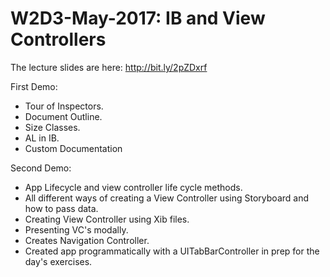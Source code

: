 # W2D3-May-2017: IB and View Controllers

The lecture slides are here: 
http://bit.ly/2pZDxrf

First Demo:

* Tour of Inspectors.
* Document Outline.
* Size Classes.
* AL in IB.
* Custom Documentation


Second Demo:

* App Lifecycle and view controller life cycle methods.
* All different ways of creating a View Controller using Storyboard and how to pass data.
* Creating View Controller using Xib files.
* Presenting VC's modally.
* Creates Navigation Controller.
* Created app programmatically with a UITabBarController in prep for the day's exercises.